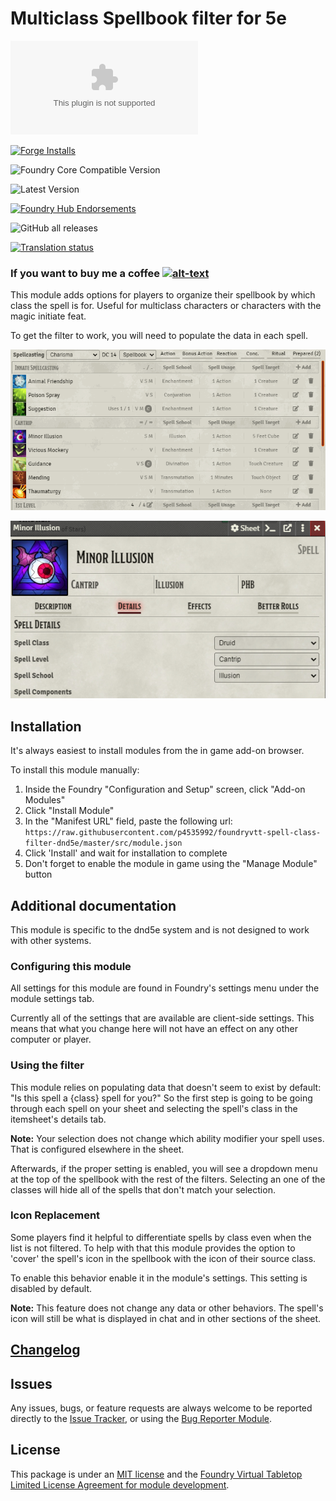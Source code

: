 # Multiclass Spellbook filter for 5e

![Latest Release Download Count](https://img.shields.io/github/downloads/p4535992/foundryvtt-spell-class-filter-dnd5e/latest/module.zip?color=2b82fc&label=DOWNLOADS&style=for-the-badge)

[![Forge Installs](https://img.shields.io/badge/dynamic/json?label=Forge%20Installs&query=package.installs&suffix=%25&url=https%3A%2F%2Fforge-vtt.com%2Fapi%2Fbazaar%2Fpackage%2Fspell-class-filter-dnd5e&colorB=006400&style=for-the-badge)](https://forge-vtt.com/bazaar#package=spell-class-filter-dnd5e)

![Foundry Core Compatible Version](https://img.shields.io/badge/dynamic/json.svg?url=https%3A%2F%2Fraw.githubusercontent.com%2Fp4535992%2Ffoundryvtt-spell-class-filter-dnd5e%2Fmaster%2Fsrc%2Fmodule.json&label=Foundry%20Version&query=$.compatibility.verified&colorB=orange&style=for-the-badge)

![Latest Version](https://img.shields.io/badge/dynamic/json.svg?url=https%3A%2F%2Fraw.githubusercontent.com%2Fp4535992%2Ffoundryvtt-spell-class-filter-dnd5e%2Fmaster%2Fsrc%2Fmodule.json&label=Latest%20Release&prefix=v&query=$.version&colorB=red&style=for-the-badge)

[![Foundry Hub Endorsements](https://img.shields.io/endpoint?logoColor=white&url=https%3A%2F%2Fwww.foundryvtt-hub.com%2Fwp-json%2Fhubapi%2Fv1%2Fpackage%2Fspell-class-filter-dnd5e%2Fshield%2Fendorsements&style=for-the-badge)](https://www.foundryvtt-hub.com/package/spell-class-filter-dnd5e/)

![GitHub all releases](https://img.shields.io/github/downloads/p4535992/foundryvtt-spell-class-filter-dnd5e/total?style=for-the-badge)

[![Translation status](https://weblate.foundryvtt-hub.com/widgets/spell-class-filter-dnd5e/-/287x66-black.png)](https://weblate.foundryvtt-hub.com/engage/spell-class-filter-dnd5e/)

### If you want to buy me a coffee [![alt-text](https://img.shields.io/badge/-Patreon-%23ff424d?style=for-the-badge)](https://www.patreon.com/p4535992)

This module adds options for players to organize their spellbook by which class the spell is for.  Useful for multiclass characters or characters with the magic initiate feat.

To get the filter to work, you will need to populate the data in each spell.

![animated demo](wiki/images/Multiclass_Spellbook_Filter_1.gif)

![example image](wiki/images/Multiclass_Spellbook_Filter_2.png)

## Installation

It's always easiest to install modules from the in game add-on browser.

To install this module manually:
1.  Inside the Foundry "Configuration and Setup" screen, click "Add-on Modules"
2.  Click "Install Module"
3.  In the "Manifest URL" field, paste the following url:
`https://raw.githubusercontent.com/p4535992/foundryvtt-spell-class-filter-dnd5e/master/src/module.json`
4.  Click 'Install' and wait for installation to complete
5.  Don't forget to enable the module in game using the "Manage Module" button

## Additional documentation

This module is specific to the dnd5e system and is not designed to work with other systems.

### Configuring this module
All settings for this module are found in Foundry's settings menu under the module settings tab.

Currently all of the settings that are available are client-side settings.  This means that what you change here will not have an effect on any other computer or player.

### Using the filter
This module relies on populating data that doesn't seem to exist by default: "Is this spell a {class} spell for you?"  So the first step is going to be going through each spell on your sheet and selecting the spell's class in the itemsheet's details tab.

<div class="info">
  <p><strong>Note:</strong> Your selection does not change which ability modifier your spell uses. That is configured elsewhere in the sheet.</p>
</div>

Afterwards, if the proper setting is enabled, you will see a dropdown menu at the top of the spellbook with the rest of the filters.  Selecting an one of the classes will hide all of the spells that don't match your selection.

### Icon Replacement
Some players find it helpful to differentiate spells by class even when the list is not filtered.  To help with that this module provides the option to 'cover' the spell's icon in the spellbook with the icon of their source class.

To enable this behavior enable it in the module's settings. This setting is disabled by default.

<div class="info">
  <p><strong>Note:</strong> This feature does not change any data or other behaviors.  The spell's icon will still be what is displayed in chat and in other sections of the sheet.
  </p>
</div>

## [Changelog](./CHANGELOG.md)

## Issues

Any issues, bugs, or feature requests are always welcome to be reported directly to the [Issue Tracker](https://github.com/p4535992/foundryvtt-spell-class-filter-dnd5e/issues ), or using the [Bug Reporter Module](https://foundryvtt.com/packages/bug-reporter/).

## License

This package is under an [MIT license](LICENSE) and the [Foundry Virtual Tabletop Limited License Agreement for module development](https://foundryvtt.com/article/license/).
